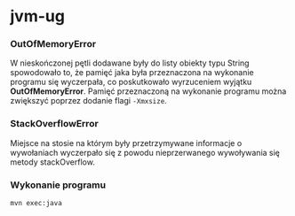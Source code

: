 # jvm-ug

### OutOfMemoryError
W nieskończonej pętli dodawane były do listy obiekty typu String spowodowało to, że pamięć jaka była przeznaczona na wykonanie programu się wyczerpała, co poskutkowało wyrzuceniem wyjątku **OutOfMemoryError**.
Pamięć przeznaczoną na wykonanie programu można zwiększyć poprzez dodanie flagi `-Xmxsize`.


### StackOverflowError
Miejsce na stosie na którym były przetrzymywane informacje o wywołaniach wyczerpało się z powodu nieprzerwanego wywoływania się metody stackOverflow.

### Wykonanie programu
```mvn exec:java```
